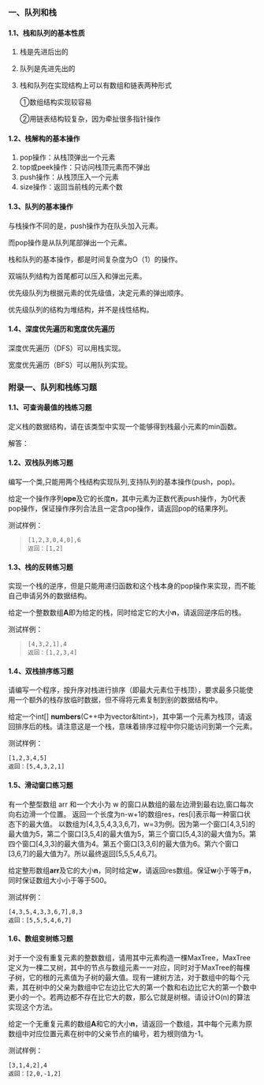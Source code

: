 ### 一、队列和栈

#### 1.1、栈和队列的基本性质

1. 栈是先进后出的

2. 队列是先进先出的

3. 栈和队列在实现结构上可以有数组和链表两种形式

   ①数组结构实现较容易

   ②用链表结构较复杂，因为牵扯很多指针操作

#### 1.2、栈解构的基本操作

1. pop操作：从栈顶弹出一个元素
2. top或peek操作：只访问栈顶元素而不弹出
3. push操作：从栈顶压入一个元素
4. size操作：返回当前栈的元素个数

#### 1.3、队列的基本操作

与栈操作不同的是，push操作为在队头加入元素。

而pop操作是从队列尾部弹出一个元素。

栈和队列的基本操作，都是时间复杂度为O（1）的操作。

双端队列结构为首尾都可以压入和弹出元素。

优先级队列为根据元素的优先级值，决定元素的弹出顺序。

优先级队列的结构为堆结构，并不是线性结构。

#### 1.4、深度优先遍历和宽度优先遍历

深度优先遍历（DFS）可以用栈实现。

宽度优先遍历（BFS）可以用队列实现。



### 附录一、队列和栈练习题

#### 1.1、可查询最值的栈练习题

定义栈的数据结构，请在该类型中实现一个能够得到栈最小元素的min函数。

解答：<script src="https://gist.github.com/Gugibv/4eee19a5a91b3a8b25d95d8d0ab75268.js"></script>





#### 1.2、双栈队列练习题

编写一个类,只能用两个栈结构实现队列,支持队列的基本操作(push，pop)。

给定一个操作序列**ope**及它的长度**n**，其中元素为正数代表push操作，为0代表pop操作，保证操作序列合法且一定含pop操作，请返回pop的结果序列。

测试样例：

> ```
> [1,2,3,0,4,0],6
> 返回：[1,2]
> ```

#### 1.3、栈的反转练习题

实现一个栈的逆序，但是只能用递归函数和这个栈本身的pop操作来实现，而不能自己申请另外的数据结构。

给定一个整数数组**A**即为给定的栈，同时给定它的大小**n**，请返回逆序后的栈。

测试样例：

> ```
> [4,3,2,1],4
> 返回：[1,2,3,4]
> ```

#### 1.4、双栈排序练习题

请编写一个程序，按升序对栈进行排序（即最大元素位于栈顶），要求最多只能使用一个额外的栈存放临时数据，但不得将元素复制到别的数据结构中。

给定一个int[] **numbers**(C++中为vector&ltint>)，其中第一个元素为栈顶，请返回排序后的栈。请注意这是一个栈，意味着排序过程中你只能访问到第一个元素。

测试样例：

```
[1,2,3,4,5]
返回：[5,4,3,2,1]
```

#### 1.5、滑动窗口练习题

有一个整型数组 arr 和一个大小为 w 的窗口从数组的最左边滑到最右边,窗口每次向右边滑一个位置。 返回一个长度为n-w+1的数组res，res[i]表示每一种窗口状态下的最大值。 以数组为[4,3,5,4,3,3,6,7]，w=3为例。因为第一个窗口[4,3,5]的最大值为5，第二个窗口[3,5,4]的最大值为5，第三个窗口[5,4,3]的最大值为5。第四个窗口[4,3,3]的最大值为4。第五个窗口[3,3,6]的最大值为6。第六个窗口[3,6,7]的最大值为7。所以最终返回[5,5,5,4,6,7]。

给定整形数组**arr**及它的大小**n**，同时给定**w**，请返回res数组。保证**w**小于等于**n**，同时保证数组大小小于等于500。

测试样例：

```
[4,3,5,4,3,3,6,7],8,3
返回：[5,5,5,4,6,7]
```

#### 1.6、数组变树练习题

对于一个没有重复元素的整数数组，请用其中元素构造一棵MaxTree，MaxTree定义为一棵二叉树，其中的节点与数组元素一一对应，同时对于MaxTree的每棵子树，它的根的元素值为子树的最大值。现有一建树方法，对于数组中的每个元素，其在树中的父亲为数组中它左边比它大的第一个数和右边比它大的第一个数中更小的一个。若两边都不存在比它大的数，那么它就是树根。请设计O(n)的算法实现这个方法。

给定一个无重复元素的数组**A**和它的大小**n**，请返回一个数组，其中每个元素为原数组中对应位置元素在树中的父亲节点的编号，若为根则值为-1。

测试样例：

```
[3,1,4,2],4
返回：[2,0,-1,2]
```